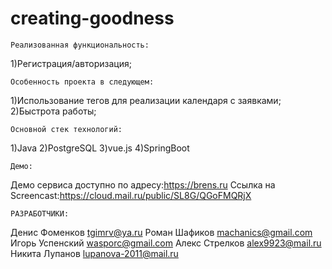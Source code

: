 # creating-goodness

    Реализованная функциональность:
 1)Регистрация/авторизация;
    
    
    
    Особенность проекта в следующем:   
1)Использование тегов для реализации календаря с заявками;
2)Быстрота работы;

    Основной стек технологий:
 1)Java
 2)PostgreSQL
 3)vue.js
 4)SpringBoot
 
    Демо:
 Демо сервиса доступно по адресу:https://brens.ru
 Ссылка на Screencast:https://cloud.mail.ru/public/SL8G/QGoFMQRjX
    
    РАЗРАБОТЧИКИ:
 Денис Фоменков tgimrv@ya.ru
 Роман Шафиков machanics@gmail.com
 Игорь Успенский wasporc@gmail.com
 Алекс Стрелков alex9923@mail.ru
 Никита Лупанов lupanova-2011@mail.ru

    
